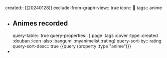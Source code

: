 created:: [[20240128]]
exclude-from-graph-view:: true
icon:: 📄
tags:: anime

- ## Animes recorded
  query-table:: true
  query-properties:: [:page :tags :cover :type :created :douban :icon :also :bangumi :myanimelist :rating]
  query-sort-by:: rating
  query-sort-desc:: true
  {{query (property :type "anime")}}
-